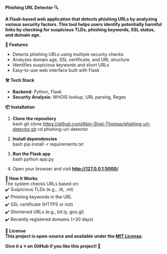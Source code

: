 
**Phishing URL Detector 🔍**  

**A Flask-based web application that detects phishing URLs by analyzing various security factors. This tool helps users identify potentially harmful links by checking for suspicious TLDs, phishing keywords, SSL status, and domain age.**  

 **🚀 Features**  
- Detects phishing URLs using multiple security checks  
- Analyzes domain age, SSL certificate, and URL structure  
- Identifies suspicious keywords and short URLs  
- Easy-to-use web interface built with Flask  

 **🛠 Tech Stack**  
- **Backend**: Python, Flask  
- **Security Analysis**: WHOIS lookup, URL parsing, Regex  

 **📦 Installation**  
1. **Clone the repository**  
   bash
   git clone https://github.com/Abin-Shaji-Thomas/phishing-url-detector.git
   cd phishing-url-detector
   
2. **Install dependencies**  
   bash
   pip install -r requirements.txt
   
3. **Run the Flask app**  
   bash
   python app.py
   
4. Open your browser and visit **http://127.0.0.1:5000/**  

 **📝 How It Works**  
The system checks URLs based on:  
✔️ Suspicious TLDs (e.g., .tk, .ml)  
✔️ Phishing keywords in the URL  
✔️ SSL certificate (HTTPS or not)  
✔️ Shortened URLs (e.g., bit.ly, goo.gl)  
✔️ Recently registered domains (<30 days)  
  
 **📜 License**  
**This project is open-source and available under the [MIT License](LICENSE).**  

**Give it a ⭐ on GitHub if you like this project! 🚀**  
